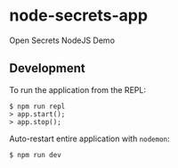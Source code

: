 # node-secrets-app
Open Secrets NodeJS Demo

## Development
To run the application from the REPL:
```
$ npm run repl
> app.start();
> app.stop();
```

Auto-restart entire application with `nodemon`:
```
$ npm run dev
```
